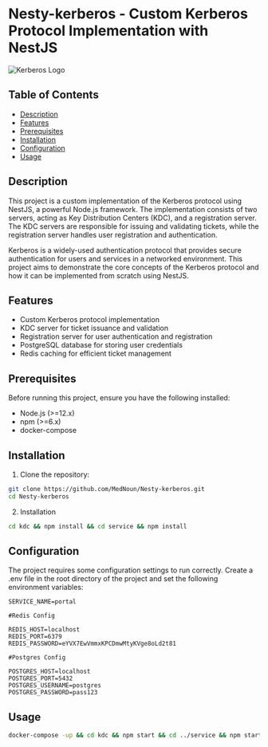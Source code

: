 # Nesty-kerberos - Custom Kerberos Protocol Implementation with NestJS

![Kerberos Logo](https://miro.medium.com/v2/resize:fit:700/0*Qeh4qhAIiY1zxjCR.gif)

## Table of Contents

- [Description](#description)
- [Features](#features)
- [Prerequisites](#prerequisites)
- [Installation](#installation)
- [Configuration](#configuration)
- [Usage](#usage)

## Description

This project is a custom implementation of the Kerberos protocol using NestJS, a powerful Node.js framework. The implementation consists of two servers, acting as Key Distribution Centers (KDC), and a registration server. The KDC servers are responsible for issuing and validating tickets, while the registration server handles user registration and authentication.

Kerberos is a widely-used authentication protocol that provides secure authentication for users and services in a networked environment. This project aims to demonstrate the core concepts of the Kerberos protocol and how it can be implemented from scratch using NestJS.

## Features

- Custom Kerberos protocol implementation
- KDC server for ticket issuance and validation
- Registration server for user authentication and registration
- PostgreSQL database for storing user credentials
- Redis caching for efficient ticket management

## Prerequisites

Before running this project, ensure you have the following installed:

- Node.js (>=12.x)
- npm (>=6.x)
- docker-compose

## Installation

1. Clone the repository:

```bash
git clone https://github.com/MedNoun/Nesty-kerberos.git
cd Nesty-kerberos
```
2. Installation

```bash
cd kdc && npm install && cd service && npm install
```
## Configuration

The project requires some configuration settings to run correctly. Create a .env file in the root directory of the project and set the following environment variables:
```
SERVICE_NAME=portal

#Redis Config

REDIS_HOST=localhost
REDIS_PORT=6379
REDIS_PASSWORD=eYVX7EwVmmxKPCDmwMtyKVge8oLd2t81

#Postgres Config

POSTGRES_HOST=localhost
POSTGRES_PORT=5432
POSTGRES_USERNAME=postgres
POSTGRES_PASSWORD=pass123
```
## Usage

```bash
docker-compose -up && cd kdc && npm start && cd ../service && npm start
```

